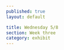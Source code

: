 ```yaml
---
published: true
layout: default

title: Wednesday 5/8
section: Week three
category: exhibit
---
```

